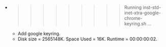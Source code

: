 * >>>>>>>>> Running inst-std-inet-xtra-google-chrome-keyring.sh ...
  * Add google keyring.
  * Disk size = 2565148K. Space Used = 16K. Runtime = 00:00:00:02.
